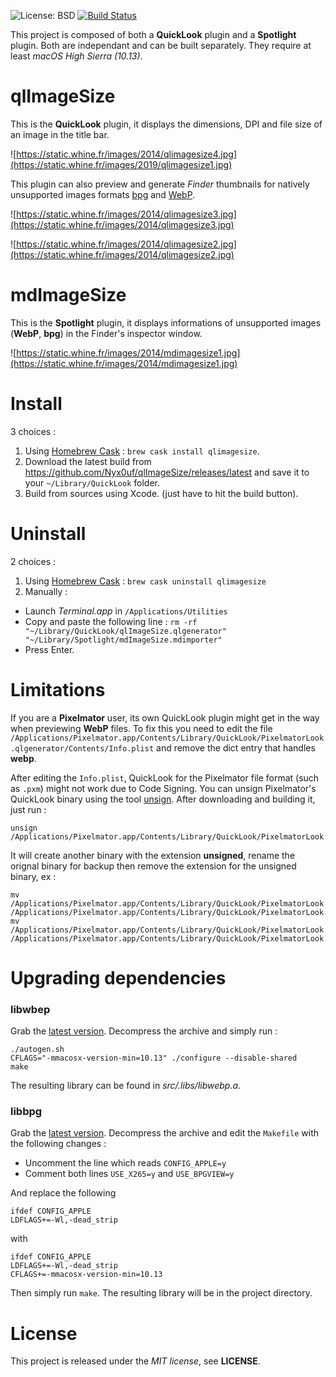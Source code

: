 ![License: BSD](https://img.shields.io/badge/license-BSD-blue.svg?style=flat) [![Build Status](https://travis-ci.com/Nyx0uf/qlImageSize.svg?branch=master)](https://travis-ci.com/Nyx0uf/qlImageSize)

This project is composed of both a **QuickLook** plugin and a **Spotlight** plugin. Both are independant and can be built separately.
They require at least *macOS High Sierra (10.13)*.

# qlImageSize

This is the **QuickLook** plugin, it displays the dimensions, DPI and file size of an image in the title bar.

![https://static.whine.fr/images/2014/qlimagesize4.jpg](https://static.whine.fr/images/2019/qlimagesize1.jpg)

This plugin can also preview and generate *Finder* thumbnails for natively unsupported images formats [bpg](http://bellard.org/bpg/ "bpg") and  [WebP](https://developers.google.com/speed/webp/ "WebP").

![https://static.whine.fr/images/2014/qlimagesize3.jpg](https://static.whine.fr/images/2014/qlimagesize3.jpg)

![https://static.whine.fr/images/2014/qlimagesize2.jpg](https://static.whine.fr/images/2014/qlimagesize2.jpg)


# mdImageSize

This is the **Spotlight** plugin, it displays informations of unsupported images (**WebP**, **bpg**) in the Finder's inspector window.

![https://static.whine.fr/images/2014/mdimagesize1.jpg](https://static.whine.fr/images/2014/mdimagesize1.jpg)


# Install

3 choices :

1. Using [Homebrew Cask](https://brew.sh/) : `brew cask install qlimagesize`.
2. Download the latest build from https://github.com/Nyx0uf/qlImageSize/releases/latest and save it to your `~/Library/QuickLook` folder.
3. Build from sources using Xcode. (just have to hit the build button).


# Uninstall

2 choices :

1. Using [Homebrew Cask](https://brew.sh/) : `brew cask uninstall qlimagesize`
2. Manually :
  - Launch *Terminal.app* in `/Applications/Utilities`
  - Copy and paste the following line : `rm -rf "~/Library/QuickLook/qlImageSize.qlgenerator" "~/Library/Spotlight/mdImageSize.mdimporter"`
  - Press Enter.


# Limitations

If you are a **Pixelmator** user, its own QuickLook plugin might get in the way when previewing **WebP** files. To fix this you need to edit the file `/Applications/Pixelmator.app/Contents/Library/QuickLook/PixelmatorLook.qlgenerator/Contents/Info.plist` and remove the dict entry that handles **webp**.

After editing the `Info.plist`, QuickLook for the Pixelmator file format (such as `.pxm`) might not work due to Code Signing. You can unsign Pixelmator's QuickLook binary using the tool [unsign](https://github.com/steakknife/unsign). After downloading and building it, just run :

	unsign /Applications/Pixelmator.app/Contents/Library/QuickLook/PixelmatorLook.qlgenerator/Contents/MacOS/PixelmatorLook`.

It will create another binary with the extension **unsigned**, rename the orignal binary for backup then remove the extension for the unsigned binary, ex :

	mv /Applications/Pixelmator.app/Contents/Library/QuickLook/PixelmatorLook.qlgenerator/Contents/MacOS/PixelmatorLook /Applications/Pixelmator.app/Contents/Library/QuickLook/PixelmatorLook.qlgenerator/Contents/MacOS/PixelmatorLook.bak
	mv /Applications/Pixelmator.app/Contents/Library/QuickLook/PixelmatorLook.qlgenerator/Contents/MacOS/PixelmatorLook.unsigned /Applications/Pixelmator.app/Contents/Library/QuickLook/PixelmatorLook.qlgenerator/Contents/MacOS/PixelmatorLook


# Upgrading dependencies

### libwbep

Grab the [latest version](https://github.com/webmproject/libwebp/releases). Decompress the archive and simply run :

	./autogen.sh
	CFLAGS="-mmacosx-version-min=10.13" ./configure --disable-shared
	make

The resulting library can be found in *src/.libs/libwebp.a*.

### libbpg

Grab the [latest version](https://bellard.org/bpg/). Decompress the archive and edit the `Makefile` with the following changes :

- Uncomment the line which reads `CONFIG_APPLE=y`
- Comment both lines `USE_X265=y` and `USE_BPGVIEW=y`

And replace the following

	ifdef CONFIG_APPLE
	LDFLAGS+=-Wl,-dead_strip

with 

	ifdef CONFIG_APPLE
	LDFLAGS+=-Wl,-dead_strip
	CFLAGS+=-mmacosx-version-min=10.13

Then simply run `make`. The resulting library will be in the project directory.

# License

This project is released under the *MIT license*, see **LICENSE**.
